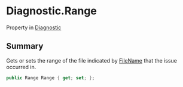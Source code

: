 # Diagnostic.Range

Property in [Diagnostic](/docs/api/csharp/yarn.compiler.diagnostic.md)

## Summary


Gets or sets the range of the file indicated by  [FileName](yarn.compiler.diagnostic.filename.md)  that the issue occurred in.


```csharp
public Range Range { get; set; };
```

